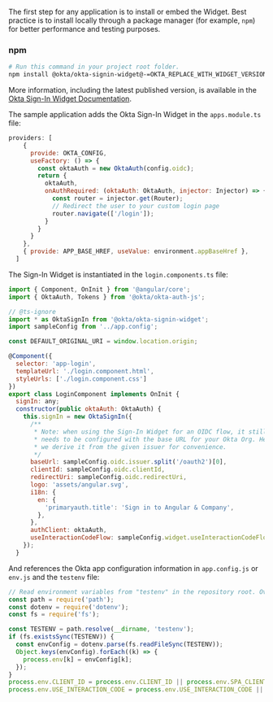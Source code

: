 The first step for any application is to install or embed the Widget. Best practice is to install locally through a package manager (for example, `npm`) for better performance and testing purposes.

### npm

```bash
# Run this command in your project root folder.
npm install @okta/okta-signin-widget@-=OKTA_REPLACE_WITH_WIDGET_VERSION=-
```

More information, including the latest published version, is available in the [Okta Sign-In Widget Documentation](https://github.com/okta/okta-signin-widget#using-the-npm-module).

The sample application adds the Okta Sign-In Widget in the `apps.module.ts` file:

```JavaScript
providers: [
    {
      provide: OKTA_CONFIG,
      useFactory: () => {
        const oktaAuth = new OktaAuth(config.oidc);
        return {
          oktaAuth,
          onAuthRequired: (oktaAuth: OktaAuth, injector: Injector) => {
            const router = injector.get(Router);
            // Redirect the user to your custom login page
            router.navigate(['/login']);
          }
        }
      }
    },
    { provide: APP_BASE_HREF, useValue: environment.appBaseHref },
  ]
```

The Sign-In Widget is instantiated in the `login.components.ts` file:

```javascript
import { Component, OnInit } from '@angular/core';
import { OktaAuth, Tokens } from '@okta/okta-auth-js';

// @ts-ignore
import * as OktaSignIn from '@okta/okta-signin-widget';
import sampleConfig from '../app.config';

const DEFAULT_ORIGINAL_URI = window.location.origin;

@Component({
  selector: 'app-login',
  templateUrl: './login.component.html',
  styleUrls: ['./login.component.css']
})
export class LoginComponent implements OnInit {
  signIn: any;
  constructor(public oktaAuth: OktaAuth) {
    this.signIn = new OktaSignIn({
      /**
       * Note: when using the Sign-In Widget for an OIDC flow, it still
       * needs to be configured with the base URL for your Okta Org. Here
       * we derive it from the given issuer for convenience.
       */
      baseUrl: sampleConfig.oidc.issuer.split('/oauth2')[0],
      clientId: sampleConfig.oidc.clientId,
      redirectUri: sampleConfig.oidc.redirectUri,
      logo: 'assets/angular.svg',
      i18n: {
        en: {
          'primaryauth.title': 'Sign in to Angular & Company',
        },
      },
      authClient: oktaAuth,
      useInteractionCodeFlow: sampleConfig.widget.useInteractionCodeFlow === 'true',
    });
  }
```

And references the Okta app configuration information in `app.config.js` or `env.js` and the `testenv` file:

```javascript
// Read environment variables from "testenv" in the repository root. Override environment vars if they are already set.
const path = require('path');
const dotenv = require('dotenv');
const fs = require('fs');

const TESTENV = path.resolve(__dirname, 'testenv');
if (fs.existsSync(TESTENV)) {
  const envConfig = dotenv.parse(fs.readFileSync(TESTENV));
  Object.keys(envConfig).forEach((k) => {
    process.env[k] = envConfig[k];
  });
}
process.env.CLIENT_ID = process.env.CLIENT_ID || process.env.SPA_CLIENT_ID;
process.env.USE_INTERACTION_CODE = process.env.USE_INTERACTION_CODE || false;
```
